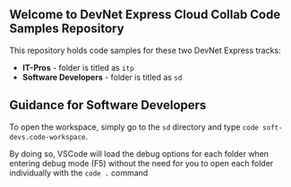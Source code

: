 ## Welcome to DevNet Express Cloud Collab Code Samples Repository

This repository holds code samples for these two DevNet Express tracks:

* **IT-Pros** - folder is titled as `itp`
* **Software Developers** - folder is titled as `sd`

## Guidance for Software Developers

To open the workspace, simply go to the `sd` directory and type `code soft-devs.code-workspace`.

By doing so, VSCode will load the debug options for each folder when entering debug mode (F5) without the need for you to open each folder individually with the `code .` command
